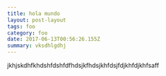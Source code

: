 ```yaml
---
title: hola mundo
layout: post-layout
tags: foo
category: foo
date: 2017-06-13T00:56:26.155Z
summary: vksdhlgdhj
---
```

jkhjskdhfkhdshfdshfdfhdsjkfhdsjkhfdsjfdjkhfdjkhfsaff

